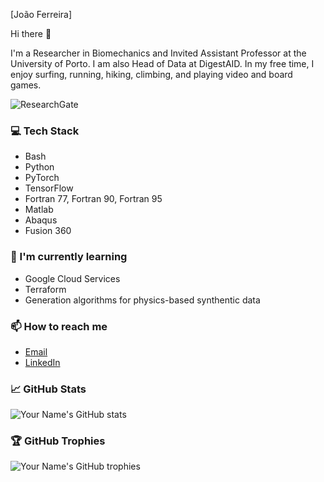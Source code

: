 [João Ferreira]

Hi there 👋


I'm a Researcher in Biomechanics and Invited Assistant Professor at the University of Porto. I am also Head of Data at DigestAID. In my free time, I enjoy surfing, running, hiking, climbing, and playing video and board games.

![ResearchGate](https://img.shields.io/badge/ResearchGate-00CCBB?style=for-the-badge&logo=ResearchGate&logoColor=white)


### 💻 Tech Stack

- Bash
- Python
- PyTorch
- TensorFlow
- Fortran 77, Fortran 90, Fortran 95
- Matlab
- Abaqus
- Fusion 360


### 🌱 I'm currently learning

- Google Cloud Services
- Terraform
- Generation algorithms for physics-based synthentic data

### 📫 How to reach me

- [Email](mailto:jpsousaferreira@gmail.com)
- [LinkedIn](https://www.linkedin.com/in/jpsferreira/)



### 📈 GitHub Stats

![Your Name's GitHub stats](https://github-readme-stats.vercel.app/api?username=jpsferreira&show_icons=true&theme=radical)

### 🏆 GitHub Trophies

![Your Name's GitHub trophies](https://github-profile-trophy.vercel.app/?username=jpsferreira&theme=onedark)

